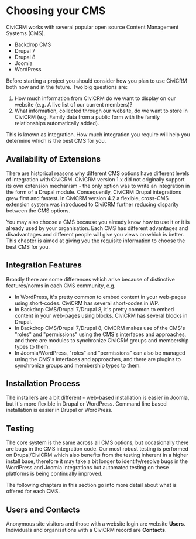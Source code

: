 # Choosing your CMS

CiviCRM works with several popular open source Content Management Systems (CMS).

* Backdrop CMS
* Drupal 7
* Drupal 8
* Joomla
* WordPress

Before starting a project you should consider how you plan to use CiviCRM both now and in the future. Two big questions are:

1. How much information from CiviCRM do we want to display on our website (e.g. A live list of our current members)?
2. What information, collected through our website, do we want to store in CiviCRM (e.g. Family data from a public form with the family relationships automatically added).

This is known as integration. How much integration you require will help you determine which is the best CMS for you.

## Availability of Extensions

There are historical reasons why different CMS options have different levels of integration with CiviCRM. CiviCRM version 1.x did not originally support its own extension mechanism - the only option was to write an integration in the form of a Drupal module. Consequently, CiviCRM Drupal integrations grew first and fastest. In CiviCRM version 4.2 a flexible, cross-CMS extension system was introduced to CiviCRM further reducing disparity between the CMS options.

You may also choose a CMS because you already know how to use it or it is already used by your organisation. Each CMS has different advantages and disadvantages and different people will give you views on which is better. This chapter is aimed at giving you the requisite information to choose the best CMS for you.

## Integration Features

Broadly there are some differences which arise because of distinctive features/norms in each CMS community, e.g.

* In WordPress, it's pretty common to embed content in your web-pages using short-codes. CiviCRM has several short-codes in WP.
* In Backdrop CMS/Drupal 7/Drupal 8, it's pretty common to embed content in your web-pages using blocks. CiviCRM has several blocks in Drupal.
* In Backdrop CMS/Drupal 7/Drupal 8, CiviCRM makes use of the CMS's "roles" and "permissions" using the CMS's interfaces and approaches, and there are modules to synchronize CiviCRM groups and membership types to them.
* In Joomla/WordPress, "roles" and "permissions" can also be managed using the CMS's interfaces and approaches, and there are plugins to synchronize groups and membership types to them.

## Installation Process

The installers are a bit different - web-based installation is easier in Joomla, but it's more flexible in Drupal or WordPress. Command line based installation is easier in Drupal or WordPress.

## Testing

The core system is the same across all CMS options, but occasionally there are bugs in the CMS integration code. Our most robust testing is performed on Drupal/CiviCRM which also benefits from the testing inherent in a higher install base, therefore it may take a bit longer to identify/resolve bugs in the WordPress and Joomla integrations but automated testing on these platforms is being continually improved.

The following chapters in this section go into more detail about what is offered for each CMS.

## Users and Contacts

Anonymous site visitors and those with a website login are website **Users**.
Individuals and organisations with a CiviCRM record are **Contacts**.
